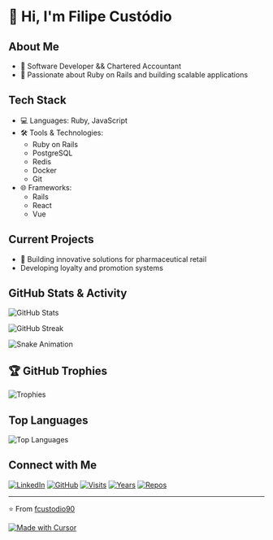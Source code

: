# 👋 Hi, I'm Filipe Custódio

## About Me

- 🔭 Software Developer && Chartered Accountant
- 🌱 Passionate about Ruby on Rails and building scalable applications

## Tech Stack

- 💻 Languages: Ruby, JavaScript
- 🛠️ Tools & Technologies:
  - Ruby on Rails
  - PostgreSQL
  - Redis
  - Docker
  - Git
- 🌐 Frameworks:
  - Rails
  - React
  - Vue

## Current Projects

- 🏥 Building innovative solutions for pharmaceutical retail
- Developing loyalty and promotion systems

## GitHub Stats & Activity

![GitHub Stats](https://github-readme-stats.vercel.app/api?username=fcustodio90&show_icons=true&theme=radical)

![GitHub Streak](https://github-readme-streak-stats.herokuapp.com/?user=fcustodio90&theme=radical)

![Snake Animation](https://github.com/fcustodio90/fcustodio90/blob/output/github-contribution-grid-snake-dark.svg)

## 🏆 GitHub Trophies

![Trophies](https://github-profile-trophy.vercel.app/?username=fcustodio90&theme=radical&no-frame=false&no-bg=true&margin-w=4)

## Top Languages

![Top Languages](https://github-readme-stats.vercel.app/api/top-langs/?username=fcustodio90&layout=compact&theme=radical)

## Connect with Me

[![LinkedIn](https://img.shields.io/badge/LinkedIn-Connect-blue)](https://www.linkedin.com/in/filipe-custodio)
[![GitHub](https://img.shields.io/badge/GitHub-Follow-lightgrey)](https://github.com/fcustodio90)
[![Visits](https://badges.pufler.dev/visits/fcustodio90/fcustodio90?color=blue&logo=github)](https://github.com/fcustodio90)
[![Years](https://badges.pufler.dev/years/fcustodio90?color=blue&logo=github)](https://github.com/fcustodio90)
[![Repos](https://badges.pufler.dev/repos/fcustodio90?color=blue&logo=github)](https://github.com/fcustodio90)

---

⭐️ From [fcustodio90](https://github.com/fcustodio90)

[![Made with Cursor](https://img.shields.io/badge/Made%20with-Cursor-2ea44f)](https://cursor.sh)
